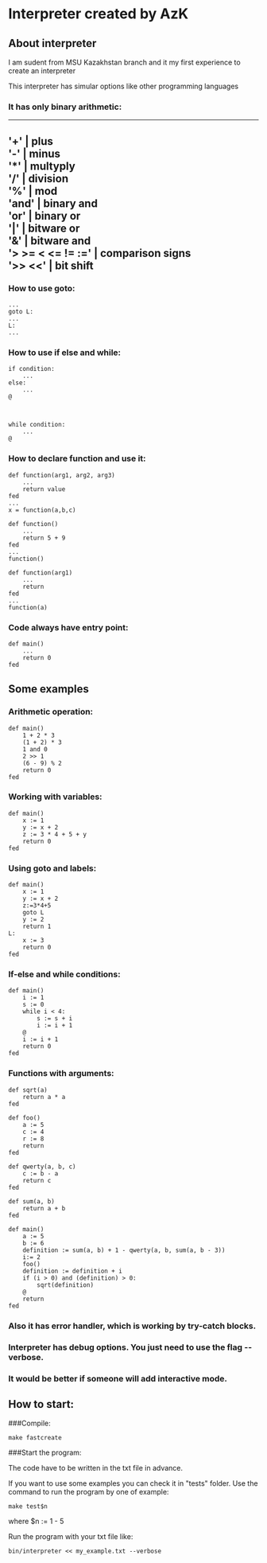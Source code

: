 # Interpreter created by AzK

## About interpreter

I am sudent from MSU Kazakhstan branch and it my first experience to create an interpreter  

This interpreter has simular options like other programming languages

### It has only binary arithmetic:

-----------------------------------
'+' | plus  
'-' | minus  
'*' | multyply  
'/' | division  
'%' | mod  
'and' | binary and  
'or' | binary or  
'|' | bitware or  
'&' | bitware and  
'> >= < <= != :=' | comparison signs  
'>> <<' | bit shift
------------------------------------

### How to use goto:
	
	...
	goto L: 
	...
	L:
	...

### How to use if else and while:

	if condition:
		...
	else:
		...
	@



	while condition:
		...
	@

### How to declare function and use it:

	def function(arg1, arg2, arg3)
		...
		return value
	fed
	...
	x = function(a,b,c)	

	def function()
		...
		return 5 + 9
	fed
	...
	function()

	def function(arg1)
		...
		return
	fed
	...
	function(a)

### Code always have entry point:

	def main()
		...
		return 0
	fed

## Some examples

### Arithmetic operation:

	def main()
		1 + 2 * 3
		(1 + 2) * 3
		1 and 0
		2 >> 1
		(6 - 9) % 2
		return 0
	fed

### Working with variables:

	def main()
		x := 1
		y := x + 2
		z := 3 * 4 + 5 + y
		return 0
	fed

### Using goto and labels:

	def main()
		x := 1
		y := x + 2
		z:=3*4+5
		goto L
		y := 2
		return 1
	L: 
		x := 3
		return 0
	fed

### If-else and while conditions:

	def main()
		i := 1
		s := 0
		while i < 4:
			s := s + i
			i := i + 1
		@
		i := i + 1
		return 0
	fed

### Functions with arguments:

	def sqrt(a)
		return a * a
	fed

	def foo()
		a := 5
		c := 4
		r := 8
		return
	fed

	def qwerty(a, b, c)
		c := b - a
		return c
	fed

	def sum(a, b)
		return a + b
	fed

	def main()
		a := 5
		b := 6
		definition := sum(a, b) + 1 - qwerty(a, b, sum(a, b - 3))
		i:= 2
		foo()
		definition := definition + i
		if (i > 0) and (definition) > 0:
			sqrt(definition)
		@
		return
	fed

### Also it has error handler, which is working by try-catch blocks.

### Interpreter has debug options. You just need to use the flag **--verbose**.

### It would be better if someone will add interactive mode.

## How to start:

###Compile:

	make fastcreate

###Start the program:

The code have to be written in the txt file in advance.

If you want to use some examples you can check it in "tests" folder. Use the command to run the program by one of example:
	
	make test$n

where $n := 1 - 5

Run the program with your txt file like: 

	bin/interpreter << my_example.txt --verbose 
